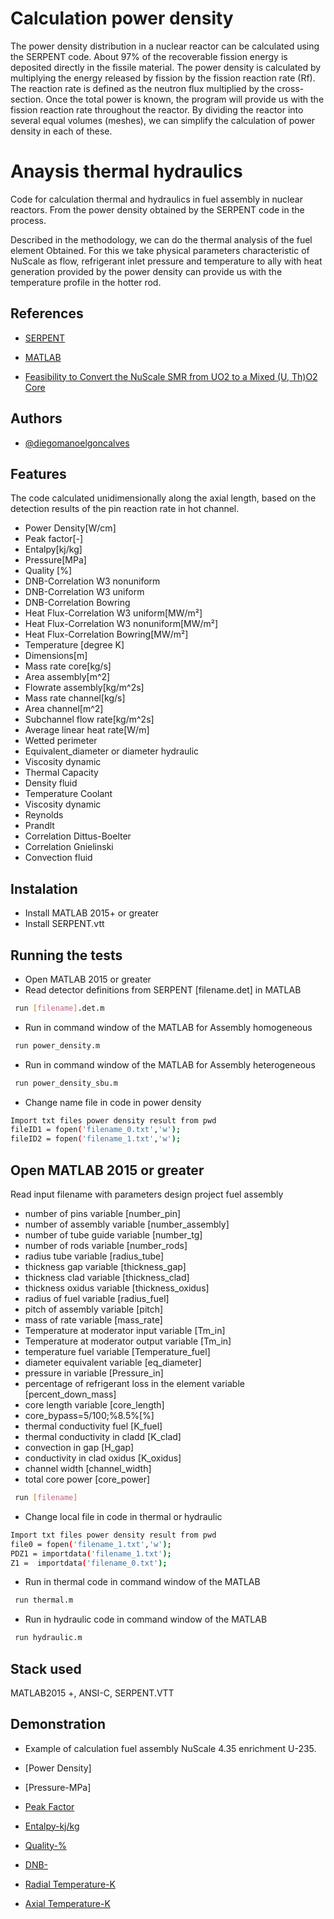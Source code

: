 # Calculation power density

The power density distribution in a nuclear reactor can be calculated using the SERPENT code. About 97% of the recoverable fission energy is deposited directly in the fissile material. The power density is calculated by multiplying the energy released by fission by the fission reaction rate (Rf). The reaction rate is defined as the neutron flux multiplied by the cross-section. Once the total power is known, the program will provide us with the fission reaction rate throughout the reactor. By dividing the reactor into several equal volumes (meshes), we can simplify the calculation of power density in each of these.

# Anaysis thermal hydraulics

Code for calculation thermal and hydraulics in fuel assembly in nuclear reactors. From the power density obtained by the SERPENT code in the process.

Described in the methodology, we can do the thermal analysis of the fuel element
Obtained. For this we take physical parameters characteristic of NuScale as flow, refrigerant inlet pressure and temperature to ally with heat generation
provided by the power density can provide us with the temperature profile in the hotter rod.

## References

 - [SERPENT](http://serpent.vtt.fi/mediawiki/index.php/Input_syntax_manual#mat_.28material_definition.29)

 - [MATLAB](https://www.mathworks.com/products/matlab.html)

 - [Feasibility to Convert the NuScale SMR from UO2 to a Mixed (U, Th)O2 Core](https://www.scirp.org/journal/paperinformation.aspx?paperid=124163)

## Authors

- [@diegomanoelgoncalves](https://www.github.com/diegomanoelgoncalves)

## Features

The code calculated unidimensionally along the axial length, based on the detection results of the pin reaction rate in hot channel.

- Power Density[W/cm]
- Peak factor[-]
- Entalpy[kj/kg]
- Pressure[MPa]
- Quality [%]
- DNB-Correlation W3 nonuniform
- DNB-Correlation W3 uniform
- DNB-Correlation Bowring
- Heat Flux-Correlation W3 uniform[MW/m²]
- Heat Flux-Correlation W3 nonuniform[MW/m²]
- Heat Flux-Correlation Bowring[MW/m²]
- Temperature [degree K]
- Dimensions[m]
- Mass rate core[kg/s]
- Area assembly[m^2]
- Flowrate assembly[kg/m^2s]
- Mass rate channel[kg/s]
- Area channel[m^2]
- Subchannel flow rate[kg/m^2s]
- Average linear heat rate[W/m]
- Wetted perimeter
- Equivalent_diameter or diameter hydraulic
- Viscosity dynamic
- Thermal Capacity
- Density fluid
- Temperature Coolant
- Viscosity dynamic
- Reynolds
- Prandlt
- Correlation Dittus-Boelter 
- Correlation Gnielinski 
- Convection fluid

## Instalation

- Install MATLAB 2015+ or greater 
- Install SERPENT.vtt
    
## Running the tests
- Open MATLAB 2015 or greater
- Read detector definitions from SERPENT [filename.det] in MATLAB
```bash
 run [filename].det.m
```
- Run in command window of the MATLAB for Assembly homogeneous
```bash
 run power_density.m
```
- Run in command window of the MATLAB for Assembly heterogeneous
```bash
 run power_density_sbu.m
```
- Change name file in code in power density
```bash
Import txt files power density result from pwd 
fileID1 = fopen('filename_0.txt','w');
fileID2 = fopen('filename_1.txt','w');
```
## Open MATLAB 2015 or greater
 Read input filename with parameters design project fuel assembly
 - number of pins variable [number_pin]
- number of assembly variable [number_assembly]
- number of tube guide variable [number_tg]
- number of rods variable [number_rods]
- radius tube variable [radius_tube]
- thickness gap variable [thickness_gap]
- thickness clad variable [thickness_clad]
- thickness oxidus variable [thickness_oxidus]
- radius of fuel variable [radius_fuel]
- pitch of assembly variable [pitch]
- mass of rate variable [mass_rate]
- Temperature at moderator input variable [Tm_in]
- Temperature at moderator output variable [Tm_in]
- temperature fuel variable [Temperature_fuel]
- diameter equivalent variable [eq_diameter]
- pressure in variable [Pressure_in]
- percentage of refrigerant loss in the element variable [percent_down_mass]
- core length variable [core_length]
- core_bypass=5/100;%8.5%[%]
- thermal conductivity fuel [K_fuel]
- thermal conductivity in cladd [K_clad]
- convection in gap [H_gap]
- conductivity in clad oxidus [K_oxidus]
- channel width [channel_width]
- total core power [core_power]
```bash
 run [filename]
```
- Change local file in code in thermal or hydraulic
```bash
Import txt files power density result from pwd 
file0 = fopen('filename_1.txt','w');
PDZ1 = importdata('filename_1.txt');
Z1 =  importdata('filename_0.txt');
```
- Run in thermal code in command window of the MATLAB 
```bash
 run thermal.m
```
- Run in hydraulic code in command window of the MATLAB
```bash
 run hydraulic.m
```
## Stack used

MATLAB2015 +, ANSI-C, SERPENT.VTT

## Demonstration
- Example of calculation fuel assembly NuScale 4.35 enrichment U-235.
- [Power Density]

- [Pressure-MPa]

- [Peak Factor](https://github.com/diegomanoelgoncalves/analisys_thermal_hydraulic/blob/thermal-hydraulic/peak_factor.png)

- [Entalpy-kj/kg](https://github.com/diegomanoelgoncalves/analisys_thermal_hydraulic/blob/thermal-hydraulic/entalpy.png)

- [Quality-%](https://github.com/diegomanoelgoncalves/analisys_thermal_hydraulic/blob/thermal-hydraulic/quality.png)

- [DNB-](https://github.com/diegomanoelgoncalves/analisys_thermal_hydraulic/blob/thermal-hydraulic/dnb.png)

- [Radial Temperature-K](https://github.com/diegomanoelgoncalves/analisys_thermal_hydraulic/blob/thermal-hydraulic/radial_temperature.png)

- [Axial Temperature-K](https://github.com/diegomanoelgoncalves/analisys_thermal_hydraulic/blob/thermal-hydraulic/axial_temperature.png)
